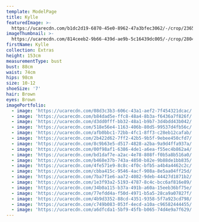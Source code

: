 ```yaml
---
template: ModelPage
title: Kylle
featuredImage: >-
  https://ucarecdn.com/b1dc2d19-6870-45e0-8962-47a3bfec3062/-/crop/2365x1180/0,149/-/preview/
imageThumbnail: >-
  https://ucarecdn.com/814ceeb2-9b66-439d-ae9b-5c16439dc005/-/crop/2804x3545/587,1052/-/preview/
firstName: Kylle
collection: Extras
height: 153cm
measurementType: bust
bust: 88cm
waist: 74cm
hips: 98cm
size: 10-12
shoeSize: '7'
hair: Brown
eyes: Brown
imagePortfolio:
  - image: 'https://ucarecdn.com/08d3c3b3-606c-43a1-aef2-7f454321dcac/'
  - image: 'https://ucarecdn.com/b84dad5e-ffc8-48a4-8b3a-f6436a7f826f/'
  - image: 'https://ucarecdn.com/d3dd0fff-bb32-48a1-b9b7-3d4bdd43b042/'
  - image: 'https://ucarecdn.com/518e56e4-1163-406b-80d5-99537d4fb56c/'
  - image: 'https://ucarecdn.com/afb0bbc1-72bb-4fc1-8ff3-c28eb12cafab/'
  - image: 'https://ucarecdn.com/2b422d62-7ff2-42b5-9b5f-9ebee450cfd7/'
  - image: 'https://ucarecdn.com/8c9b63e5-d517-4828-a2ba-9a9d4ffa937a/'
  - image: 'https://ucarecdn.com/00f98af1-6386-4de1-a6ea-f55ec4b862a4/'
  - image: 'https://ucarecdn.com/bd1daf7e-a2ac-4e78-808f-f0b5a8b516a0/'
  - image: 'https://ucarecdn.com/b468e37b-743a-4850-b82e-9b88de1bb835/'
  - image: 'https://ucarecdn.com/4fe571e9-8c8c-4f0c-bfb5-a4b4a4462c2c/'
  - image: 'https://ucarecdn.com/cbba415c-9546-4acf-908a-8e5aa04ff25d/'
  - image: 'https://ucarecdn.com/7ba7f1e6-aa72-4082-9deb-44427d1871b2/'
  - image: 'https://ucarecdn.com/1e3f93a2-5193-4787-8c4c-bcc6af816e89/'
  - image: 'https://ucarecdn.com/34b0a115-b37a-491b-a60a-15eeb36bf75e/'
  - image: 'https://ucarecdn.com/77efdd4a-f50d-4971-b5a5-28ca9a07827f/'
  - image: 'https://ucarecdn.com/4b9d3352-88cd-4351-9358-5f7a923cd798/'
  - image: 'https://ucarecdn.com/c749b083-053f-4ecd-a10a-c96582444455/'
  - image: 'https://ucarecdn.com/a6dfcda1-5bf9-45fb-b065-74d4e9a7f629/'
---
```



